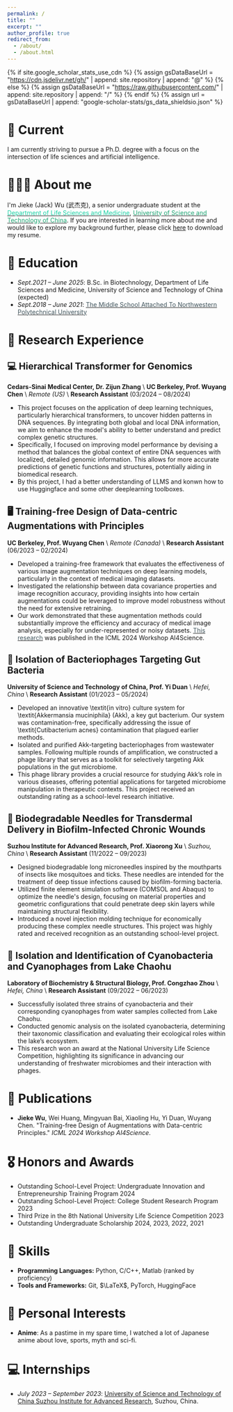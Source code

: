 ```yaml
---
permalink: /
title: ""
excerpt: ""
author_profile: true
redirect_from: 
  - /about/
  - /about.html
---
```


{% if site.google_scholar_stats_use_cdn %}
{% assign gsDataBaseUrl = "https://cdn.jsdelivr.net/gh/" | append: site.repository | append: "@" %}
{% else %}
{% assign gsDataBaseUrl = "https://raw.githubusercontent.com/" | append: site.repository | append: "/" %}
{% endif %}
{% assign url = gsDataBaseUrl | append: "google-scholar-stats/gs_data_shieldsio.json" %}

<span class='anchor' id='about-me'></span>

# 🍭 Current
I am currently striving to pursue a Ph.D. degree with a focus on the intersection of life sciences and artificial intelligence.

# 👨🏼‍🎓 About me
I'm Jieke (Jack) Wu (武杰克), a senior undergraduate student at the [<span style="color:#1bd1a5;">Department of Life Sciences and Medicine</span>](http://enbiomed.ustc.edu.cn/main.htm), [<span style="color:#21a675;">University of Science and Technology of China</span>](https://www.ustc.edu.cn/). If you are interested in learning more about me and would like to explore my background further, please click [here](https://github.com/a-green-hand-jack/CV/raw/master/Jieke%20Wu's%20resume.pdf) to download my resume.

# 📖 Education

- *Sept.2021 – June 2025*: B.Sc. in Biotechnology, Department of Life Sciences and Medicine, University of Science and Technology of China (expected)
- *Sept.2018 – June 2021*: [<span style="color:#41555d;">The Middle School Attached To Northwestern Polytechnical University</span>](http://www.xgdfz.com/)

# 🧪 Research Experience

## 💻 Hierarchical Transformer for Genomics
**Cedars-Sinai Medical Center, Dr. Zijun Zhang** \\
**UC Berkeley, Prof. Wuyang Chen** \\
*Remote (US)* \\
**Research Assistant** (03/2024 – 08/2024)
- This project focuses on the application of deep learning techniques, particularly hierarchical transformers, to uncover hidden patterns in DNA sequences. By integrating both global and local DNA information, we aim to enhance the model's ability to better understand and predict complex genetic structures.
- Specifically, I focused on improving model performance by devising a method that balances the global context of entire DNA sequences with localized, detailed genomic information. This allows for more accurate predictions of genetic functions and structures, potentially aiding in biomedical research.
- By this project, I had a better understanding of LLMS and konwn how to use Huggingface and some other deeplearning toolboxes.

## 🖥 Training-free Design of Data-centric Augmentations with Principles
**UC Berkeley, Prof. Wuyang Chen** \\
*Remote (Canada)* \\
**Research Assistant** (06/2023 – 02/2024)
- Developed a training-free framework that evaluates the effectiveness of various image augmentation techniques on deep learning models, particularly in the context of medical imaging datasets.
- Investigated the relationship between data covariance properties and image recognition accuracy, providing insights into how certain augmentations could be leveraged to improve model robustness without the need for extensive retraining.
- Our work demonstrated that these augmentation methods could substantially improve the efficiency and accuracy of medical image analysis, especially for under-represented or noisy datasets. [<span style="color:#41555d;">This research</span>](https://openreview.net/forum?id=kmAdBRaShI) was published in the ICML 2024 Workshop AI4Science.

## 🐀 Isolation of Bacteriophages Targeting Gut Bacteria
**University of Science and Technology of China, Prof. Yi Duan** \\
*Hefei, China* \\
**Research Assistant** (01/2023 – 05/2024)
- Developed an innovative \textit{in vitro} culture system for \textit{Akkermansia muciniphila} (Akk), a key gut bacterium. Our system was contamination-free, specifically addressing the issue of \textit{Cutibacterium acnes} contamination that plagued earlier methods.
- Isolated and purified Akk-targeting bacteriophages from wastewater samples. Following multiple rounds of amplification, we constructed a phage library that serves as a toolkit for selectively targeting Akk populations in the gut microbiome.
- This phage library provides a crucial resource for studying Akk’s role in various diseases, offering potential applications for targeted microbiome manipulation in therapeutic contexts. This project received an outstanding rating as a school-level research initiative.

## 🦟 Biodegradable Needles for Transdermal Delivery in Biofilm-Infected Chronic Wounds
**Suzhou Institute for Advanced Research, Prof. Xiaorong Xu** \\
*Suzhou, China* \\
**Research Assistant** (11/2022 – 09/2023)
- Designed biodegradable long microneedles inspired by the mouthparts of insects like mosquitoes and ticks. These needles are intended for the treatment of deep tissue infections caused by biofilm-forming bacteria.
- Utilized finite element simulation software (COMSOL and Abaqus) to optimize the needle's design, focusing on material properties and geometric configurations that could penetrate deep skin layers while maintaining structural flexibility.
- Introduced a novel injection molding technique for economically producing these complex needle structures. This project was highly rated and received recognition as an outstanding school-level project.

## 🦠 Isolation and Identification of Cyanobacteria and Cyanophages from Lake Chaohu
**Laboratory of Biochemistry & Structural Biology, Prof. Congzhao Zhou** \\
*Hefei, China* \\
**Research Assistant** (09/2022 – 06/2023)
- Successfully isolated three strains of cyanobacteria and their corresponding cyanophages from water samples collected from Lake Chaohu.
- Conducted genomic analysis on the isolated cyanobacteria, determining their taxonomic classification and evaluating their ecological roles within the lake’s ecosystem.
- This research won an award at the National University Life Science Competition, highlighting its significance in advancing our understanding of freshwater microbiomes and their interaction with phages.

# 📑 Publications
- **Jieke Wu**, Wei Huang, Mingyuan Bai, Xiaoling Hu, Yi Duan, Wuyang Chen. "Training-free Design of Augmentations with Data-centric Principles." *ICML 2024 Workshop AI4Science*.

# 🎖 Honors and Awards
- Outstanding School-Level Project: Undergraduate Innovation and Entrepreneurship Training Program 2024
- Outstanding School-Level Project: College Student Research Program 2023
- Third Prize in the 8th National University Life Science Competition 2023
- Outstanding Undergraduate Scholarship 2024, 2023, 2022, 2021

# 🧭 Skills

- **Programming Languages:** Python, C/C++, Matlab (ranked by proficiency)
- **Tools and Frameworks:** Git, $\LaTeX$, PyTorch, HuggingFace

# 🎥 Personal Interests
- **Anime**: As a pastime in my spare time, I watched a lot of Japanese anime about love, sports, myth and sci-fi.

# 💻 Internships
- *July 2023 – September 2023*: [University of Science and Technology of China Suzhou Institute for Advanced Research](https://sz.ustc.edu.cn/index.html), Suzhou, China.
